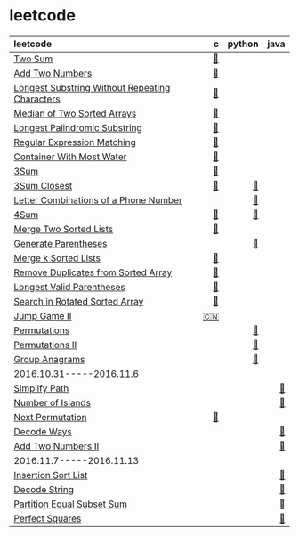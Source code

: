 # leetcode
| leetcode  |   c   |  python |  java  |
| :-------- | -------: | -------: | -------: |
| [Two Sum](https://leetcode.com/problems/two-sum/)  | [:link:](https://github.com/zuston/leetcode/blob/master/1.c) | | |
| [Add Two Numbers](https://leetcode.com/problems/add-two-numbers)     |   [:link:](https://github.com/zuston/leetcode/blob/master/2.c) |   |    |
| [Longest Substring Without Repeating Characters](https://leetcode.com/problems/longest-substring-without-repeating-characters) | [:link:](https://github.com/zuston/leetcode/blob/master/3.c)| | |
|[Median of Two Sorted Arrays](https://leetcode.com/problems/median-of-two-sorted-arrays)|[:link:](https://github.com/zuston/leetcode/blob/master/4.c)|||
|[Longest Palindromic Substring](https://leetcode.com/problems/longest-palindromic-substring)|[:link:](https://github.com/zuston/leetcode/blob/master/5.c)|||
|[Regular Expression Matching](https://leetcode.com/problems/regular-expression-matching)|[:link:](https://github.com/zuston/leetcode/blob/master/10.c)|||
|[Container With Most Water](https://leetcode.com/problems/container-with-most-water)|[:link:](https://github.com/zuston/leetcode/blob/master/11.c)|||
|[3Sum](https://leetcode.com/problems/3sum)|[:link:](https://github.com/zuston/leetcode/blob/master/15.c)|||
|[3Sum Closest](https://leetcode.com/problems/3sum-closest)|[:link:](https://github.com/zuston/leetcode/blob/master/16%233Sum-Closest.c)|[:link:](https://github.com/zuston/leetcode/blob/master/16%233Sum-Closest.py)||
|[Letter Combinations of a Phone Number](https://leetcode.com/problems/letter-combinations-of-a-phone-number)||[:link:](https://github.com/zuston/leetcode/blob/master/17%23Letter-Combinations-of-a-Phone-Number.py)||
|[4Sum](https://leetcode.com/problems/4sum)|[:link:](https://github.com/zuston/leetcode/blob/master/18%234Sum.c)|[:link:](https://github.com/zuston/leetcode/blob/master/18%234Sum.py)||
|[Merge Two Sorted Lists](https://leetcode.com/problems/merge-two-sorted-lists)|[:link:](https://github.com/zuston/leetcode/blob/master/21.c)|||
|[Generate Parentheses](https://leetcode.com/problems/generate-parentheses)||[:link:](https://github.com/zuston/leetcode/blob/master/22%23Generate-Parentheses.py)||
|[Merge k Sorted Lists](https://leetcode.com/problems/merge-k-sorted-lists)|[:link:](https://github.com/zuston/leetcode/blob/master/23.c)|||
|[Remove Duplicates from Sorted Array](https://leetcode.com/problems/remove-duplicates-from-sorted-array)|[:link:](https://github.com/zuston/leetcode/blob/master/26%23Remove-Duplicates-from-Sorted-Array.c)|||
|[Longest Valid Parentheses](https://leetcode.com/problems/longest-valid-parentheses)|[:link:](https://github.com/zuston/leetcode/blob/master/32.c)|||
|[Search in Rotated Sorted Array](https://leetcode.com/problems/search-in-rotated-sorted-array)|[:link:](https://github.com/zuston/leetcode/blob/master/33.c)|||
|[Jump Game II]()|[:cn:](https://github.com/zuston/leetcode/blob/master/45.c)|||
|[Permutations](https://leetcode.com/problems/permutations)||[:link:](https://github.com/zuston/leetcode/blob/master/46%23Permutations.py)|||
|[Permutations II](https://leetcode.com/problems/permutations-ii)||[:link:](https://github.com/zuston/leetcode/blob/master/47%23Permutations-II.py)|||
|[Group Anagrams](https://leetcode.com/problems/anagrams)||[:link:](https://github.com/zuston/leetcode/blob/master/49%23Group-Anagrams.py)|||
|2016.10.31-----2016.11.6||||
|[Simplify Path](https://leetcode.com/problems/simplify-path/)|||[:link:](https://github.com/zuston/leetcode/blob/master/SimplifyPath.java)|
|[Number of Islands](https://leetcode.com/problems/number-of-islands/)|||[:link:](https://github.com/zuston/leetcode/blob/master/NumberofIslands.java)|
|[Next Permutation](https://leetcode.com/problems/next-permutation)|[:link:](https://github.com/zuston/leetcode/blob/master/31%23Next-Permutation.py)|||
|[Decode Ways](https://leetcode.com/problems/decode-ways/)|||[:link:](https://github.com/zuston/leetcode/blob/master/DecodeWays.java)|
|[Add Two Numbers II](https://leetcode.com/problems/add-two-numbers-ii/)|||[:link:](https://github.com/zuston/leetcode/blob/master/AddTwoNumbersII.java)|
|2016.11.7-----2016.11.13||||
|[Insertion Sort List](https://leetcode.com/problems/insertion-sort-list/)|||[:link:](https://github.com/zuston/leetcode/blob/master/InsertionSortList.java)|
|[Decode String](https://leetcode.com/problems/decode-string)|||[:link:](https://github.com/zuston/leetcode/blob/master/DecodeString.java)|
|[Partition Equal Subset Sum](https://leetcode.com/problems/partition-equal-subset-sum/)|||[:link:](https://github.com/zuston/leetcode/blob/master/PartitionEqualSubsetSum.java)|
|[Perfect Squares ](https://leetcode.com/problems/perfect-squares)|||[:link:](https://github.com/zuston/leetcode/blob/master/PerfectSquares.java)|
